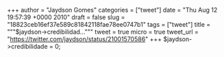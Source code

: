 
+++
author = "Jaydson Gomes"
categories = ["tweet"]
date = "Thu Aug 12 19:57:39 +0000 2010"
draft = false
slug = "18823ceb16ef37e589c81842118fae78ee0747b1"
tags = ["tweet"]
title = """$jaydson-&gt;credibilidad..."""
tweet = true
micro = true
tweet_url = "https://twitter.com/jaydson/status/21001570586"
+++
$jaydson-&gt;credibilidade = 0;

